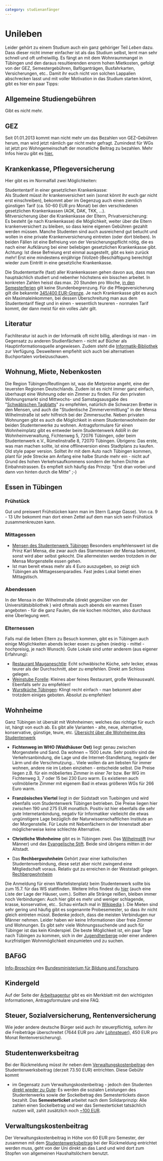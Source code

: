 ```yaml
---
category: studienanfänger
---
```



# Unileben

Leider gehört zu einem Studium auch ein ganz gehöriger Teil *Leben*
dazu. Dass dieser nicht immer einfacher ist als das Studium selbst,
lernt man sehr schnell und oft unfreiwillig. Es fängt an mit dem
Wohnraummangel in Tübingen und den daraus resultierenden enorm hohen
Mietkosten, gefolgt von der GEZ, Semestergebühren, Baföganträgen,
Busfahrkarten, Versicherungen, etc.. Damit ihr euch nicht von solchen
Lappalien abschrecken lasst und mit voller Motivation in das Studium
starten könnt, gibt es hier ein paar Tipps:

## Allgemeine Studiengebühren

Gibt es nicht mehr.

## GEZ

Seit 01.01.2013 kommt man nicht mehr um das Bezahlen von GEZ-Gebühren
herum, man wird jetzt nämlich gar nicht mehr gefragt. Zumindest für WGs
ist jetzt pro Wohngemeinschaft der monatliche Beitrag zu bezahlen. Mehr
Infos hierzu gibt es [hier.](https://www.rundfunkbeitrag.de/)

## Krankenkasse, Pflegeversicherung

Hier gibt es im Normalfall zwei Möglichkeiten:

Studententarif in einer gesetzlichen Krankenkasse:  
Als Student müsst ihr krankenversichert sein (sonst könnt ihr euch gar
nicht erst einschreiben), bekommt aber im Gegenzug auch einen ziemlich
günstigen Tarif (ca. 50-60 EUR pro Monat) bei den verschiedenen
gesetzlichen Krankenkassen (AOK, DAK, TKK, ...).  
Mitversicherung über die Krankenkasse der Eltern, Privatversicherung:  
Es besteht (je nach Krankenkasse) die Möglichkeit, weiter über die
Eltern krankenversichert zu bleiben, so dass keine eigenen Gebühren
gezahlt werden müssen. Manche Studenten sind auch ausreichend gut
betucht und wollen in eine private Krankenversicherung eintreten (oder
dort bleiben). In beiden Fällen ist eine Befreiung von der
Versicherungspflicht nötig, die es nach einer Aufklärung bei einer
beliebigen gesetzlichen Krankenkasse gibt. Achtung: Ist diese Befreiung
erst einmal ausgestellt, gibt es kein zurück mehr\! Erst eine mindestens
einjährige (Vollzeit-)Beschäftigung berechtigt wieder zum Eintritt in
eine gesetzliche Krankenkasse.

Die Studententarife (fast) aller Krankenkassen gehen davon aus, dass man
hauptsächlich studiert und nebenher höchstens ein bisschen arbeitet. In
konkreten Zahlen heisst das:max. 20 Stunden pro Woche, [in den
Semesterferien](https://www.versicherungswissen.org/studenten/20-stunden-regel-studenten.html)
gilt keine Stundenbegrenzung. Für die Pflegeversicherung gilt die
bekannte [345/400
EUR-Grenze](https://www.tarifini.de/pflegeversicherung-fuer-studenten/).
Je nach Krankenkasse gibt es auch ein Maximaleinkommen, bei dessen
Überschreitung man aus dem Studententarif fliegt und in einen -
wesentlich teureren - normalen Tarif kommt, der dann meist für ein
volles Jahr gilt.

## Literatur

Fachliteratur ist auch in der Informatik oft nicht billig, allerdings
ist man - im Gegensatz zu anderen Studienfächern - nicht auf Bücher als
Hauptinformationsquelle angewiesen. Zudem steht die
[Informatik-Bibliothek](https://uni-tuebingen.de/fakultaeten/mathematisch-naturwissenschaftliche-fakultaet/fachbereiche/informatik/fachbereich/bibliothek/) zur
Verfügung. Desweiteren empfiehlt sich auch bei alternativen
Buchportalen vorbeizuschauen.

## Wohnung, Miete, Nebenkosten

Die Region Tübingen/Reutlingen ist, was die Mietpreise angeht, eine der
teuersten Regionen Deutschlands. Zudem ist es nicht immer ganz einfach,
überhaupt eine Wohnung oder ein Zimmer zu finden. Für den privaten
Wohnungsmarkt sind Mittwochs- und Samstagsausgabe des "[Schwäbischen
Tagblatts](https://www.tagblatt.de)" zu empfehlen, natürlich die
Schwarzen Bretter in den Mensen, und auch die "Studentische
Zimmervermittlung" in der Mensa Wilhelmstraße ist sehr hilfreich bei der
Zimmersuche. Neben privaten Wohnungen gibt es auch die Möglichkeit in
einem Studentenwohnheim der beiden Studentenwerke zu wohnen.
Antragsformulare für einen Wohnheimplatz gibt es entweder beim
Studentenwerk AdöR in der Wohnheimverwaltung, Fichtenweg 5, 72076
Tübingen, oder beim Studentenwerk e.V., Rümelinstraße 8, 72070
Tübingen. Übrigens: Das erste, was man machen sollte, ist eine
offlineversion eines Stadtplans zu kaufen. Old style paper version.
Solltet ihr mit dem Auto nach Tübingen kommen, plant für jede Strecke am
Anfang eine halbe Stunde mehr ein - nicht auf Grund des hohen
Verkehrsaufkommens sondern der hohen Dichte an Einbahnstrassen. Es
empfielt sich häufig das Prinzip: "Erst dran vorbei und dann von hinten
durch die Mitte" ;-)

## Essen in Tübingen

### Frühstück

Gut und preiswert Frühstücken kann man im Stern (Lange Gasse). Von ca. 9 - 13 Uhr bekommt man dort einen Zettel auf dem man sich sein Frühstück zusammenkreuzen kann.


### Mittagessen


  * [Mensen des Studentenwerk Tübingen](https://www.my-stuwe.de/cms/23/1/1/cat/Speiseplaene.html)
    Besonders empfehlenswert ist die Prinz Karl Mensa, die zwar auch das Stammessen der Mensa bekommt, sonst wird aber selbst gekocht. Die allermeisten werden trotzdem in der Mensa Morgenstelle essen gehen.
  * Ist man bereit etwas mehr als 4 Euro auszugeben, so zeigt sich Tübingen als Mittagessenparadies. Fast jedes Lokal bietet einen Mittagstisch.


### Abendessen

In der Mensa in der Wilhelmstraße (direkt gegenüber von der Universitätsbibliothek ) wird oftmals auch abends ein warmes Essen angeboten - für die ganz Faulen, die nie kochen möchten, also durchaus eine Überlegung wert.


### Elternessen

Falls mal die lieben Eltern zu Besuch kommen, gibt es in Tübingen auch
einige Möglichkeiten abends lecker essen zu gehen (niedrig - mittel -
hochpreisig, je nach Wunsch). Gute Lokale sind unter anderem (aus
eigener Erfahrung):

 * [Restaurant Mauganeschtle](https://www.hotelamschloss.de/): Echt schwäbische Küche, sehr lecker, etwas teurer als der Durchschnitt, aber zu empfehlen. Direkt am Schloss gelegen.
 * [Weinstube Forelle](https://www.weinstube-forelle.de/): Kleines aber feines Restaurant, große Weinauswahl. Ebenfalls sehr zu empfehlen!
 * [Wurstküche Tübingen](https://www.wurstkueche.com/): Klingt recht einfach - man bekommt aber trotzdem einiges geboten. Absolut zu empfehlen!

## Wohnheime

Ganz Tübingen ist übersät mit Wohnheimen; welches das richtige für euch
ist, hängt von euch ab. Es gibt alle Varianten - alte, neue,
alternative, konservative, günstige, teure, etc. [Übersicht über die Wohnheime des Studentenwerk](https://www.my-stuwe.de/cms/front_content.php?idart=37)

  - **Fichtenweg im WHO (Waldhäuser Ost)** liegt genau zwischen
    Morgenstelle und Sand. Da wohnen \~ 1500 Leute. Sehr positiv sind
    die Verkehrsanbindung, die Lage und die Internet-Standleitung,
    negativ der Lärm und die Verschmutzung... Viele wollen da am
    liebsten für immer wohnen, andere nie im Leben einziehen -
    entscheide selbst. Die Preise liegen z.B. für ein möbeliertes Zimmer
    in einer 7er bzw. 8er WG im Fichtenweg 3, 7 oder 15 bei 230 Euro
    warm. Es existieren auch vollmöblierte Zimmer mit eigenem Bad in
    etwas größeren WGs für 266 Euro warm.

  - **Französisches Viertel** liegt in der Südstadt von Tuebingen
    und wird ebenfalls vom Studentenwerk Tübingen betrieben. Die Preise
    liegen hier zwischen 190 und 275 EUR monatlich. Positiv ist hier
    ebenfalls die sehr gute Internetanbindung, negativ für Informatiker
    vielleicht die etwas ungünstigere Lage bezüglich der
    Naturwissenschaftlichen Institute an der Morgenstelle. Für Leute mit
    Nebenfächern in der Innenstadt aber möglicherweise keine schlechte
    Alternative.

  - **Christliche Wohnheime** gibt es in Tübingen zwei. Das
    [Wilhelmstift](https://www.wilhelmsstift.de/) (nur Männer) und das
    [Evangelische Stift](https://www.evstift.de/). Beide
    sind übrigens mitten in der Altstadt.
    
  - Das **Rechbergwohnheim** Gehört zwar einer katholischen
    Studentenverbindung, diese setzt aber nicht zwingend eine
    Mitgliedschaft voraus. Relativ gut zu erreichen in der Weststadt
    gelegen. [Rechbergwohnheim](https://www.rechberghaus.de/)

Die Anmeldung für einen Wartelistenplatz beim Studentenwerk sollte bis
zum 15.7. für das WS stattfinden. Weitere Infos findest du
[hier](https://www.my-stuwe.de/cms/front_content.php?idart=37) (auch eine
Liste der Lage der Häuser, uvm.). Sollten alle Stränge reißen, bleiben
immer noch Verbindungen: Auch hier gibt es mehr und weniger schlagende,
krasse, konservative, etc.. Schau einfach mal in
[Wikipedia](https://de.wikipedia.org/wiki/Liste_der_Studentenverbindungen_in_T%C3%BCbingen)
). Die Mieten sind sehr gering und
häufig gibt es sogenannte Probesemester, so dass ihr nicht gleich
eintreten müsst. Bedenke jedoch, dass die meisten Verbindugen nur Männer
nehmen. Leider haben wir keine Informationen über freie Zimmer und
Wohnungen. Es gibt sehr viele Wohnungssuchende und auch für Tübinger ist
das kein Kinderspiel. Die beste Möglichkeit ist, ein paar Tage nach
Tübingen zu kommen, sich in der
[Jugendherberge](https://tuebingen.jugendherberge-bw.de/) oder einer
anderen kurzfristigen Wohnmöglichkeit einzumieten und zu suchen.

## BAFöG

[Info-Broschüre](https://www.bmbf.de/upload_filestore/pub/Ich_BafoeG_meine_Zukunft.pdf) des
[Bundesministerium für Bildung und Forschung](https://www.bmbf.de/).

## Kindergeld

Auf der Seite der [Arbeitsagentur](https://www.arbeitsagentur.de/familie-und-kinder/kindergeld-ab-18-jahren) gibt es
ein Merkblatt mit den wichtigsten Informationen, Antragsformulare und eine FAQ.

## Steuer, Sozialversicherung, Rentenversicherung

Wie jeder andere deutsche Bürger seid auch ihr steuerpflichtig, sofern
ihr die Freibeträge überschreitet (7644 EUR pro Jahr
[Lohnsteuer](https://www.bundesfinanzministerium.de/Web/DE/Themen/Steuern/Steuerarten/Lohnsteuer/lohnsteuer.html)),
450 EUR pro Monat Rentenversicherung).

## Studentenwerksbeitrag

Bei der Rückmeldung müsst ihr neben dem
[Verwaltungskostenbeitrag](/infos/unileben/#verwaltungskostenbeitrag) den
Studentenwerksbeitrag (derzeit 73.50 EUR) entrichten. Diese Gebühr kommt
- im Gegensatz zum Verwaltungskostenbeitrag - jedoch den Studenten
[direkt wieder zu Gute](https://www.fsrvv.de/index.php?article_id=111):
Es werden die sozialen Leistungen des Studentenwerks sowie der
Sockelbetrag des Semestertickets davon bezahlt. Das **Semesterticket**
arbeitet nach dem Solidarprinzip: Alle zahlen einen Sockelbetrag und wer
das Semesterticket tatsächlich nutzen will, zahlt zusätzlich noch [~100
EUR](https://www.naldo.de/tickets-und-preise/alle-fahrscheine/semesterticket/).

## Verwaltungskostenbeitrag

Der Verwaltungskostenbeitrag in Höhe von 60 EUR pro Semester, der
zusammen mit dem [Studentenwerksbeitrag](infos/unileben/#studentenwerksbeitrag) bei
der Rückmeldung entrichtet werden muss, geht von der Uni direkt an das
Land und wird dort zum Stopfen von allgemeinen Haushaltslöchern benutzt.
